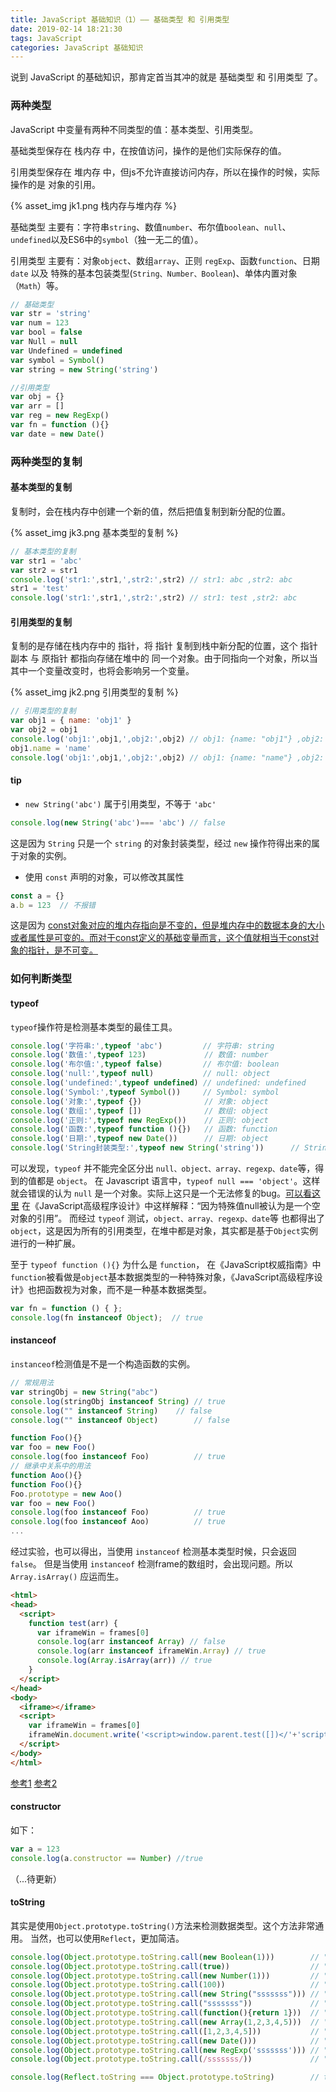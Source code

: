 ```yaml
---
title: JavaScript 基础知识（1）—— 基础类型 和 引用类型
date: 2019-02-14 18:21:30
tags: JavaScript
categories: JavaScript 基础知识
---
```

说到 JavaScript 的基础知识，那肯定首当其冲的就是 基础类型 和 引用类型 了。
<!-- more -->
### 两种类型
JavaScript 中变量有两种不同类型的值：基本类型、引用类型。

基础类型保存在 栈内存 中，在按值访问，操作的是他们实际保存的值。

引用类型保存在 堆内存 中，但js不允许直接访问内存，所以在操作的时候，实际操作的是 对象的引用。

{% asset_img jk1.png 栈内存与堆内存 %}

基础类型 主要有：字符串`string`、数值`number`、布尔值`boolean`、`null`、`undefined`以及ES6中的`symbol`（独一无二的值）。

引用类型 主要有：对象`object`、数组`array`、正则 `regExp`、函数`function`、日期`date` 以及 特殊的基本包装类型(`String、Number、Boolean`)、单体内置对象（`Math`）等。

```js
// 基础类型
var str = 'string'
var num = 123
var bool = false
var Null = null
var Undefined = undefined
var symbol = Symbol()
var string = new String('string')

//引用类型
var obj = {}
var arr = []
var reg = new RegExp()
var fn = function (){}
var date = new Date()
```

### 两种类型的复制

#### 基本类型的复制
复制时，会在栈内存中创建一个新的值，然后把值复制到新分配的位置。

{% asset_img jk3.png 基本类型的复制 %}

```js
// 基本类型的复制
var str1 = 'abc'
var str2 = str1
console.log('str1:',str1,',str2:',str2) // str1: abc ,str2: abc
str1 = 'test'
console.log('str1:',str1,',str2:',str2) // str1: test ,str2: abc
```


#### 引用类型的复制
复制的是存储在栈内存中的 指针，将 指针 复制到栈中新分配的位置，这个 指针副本 与 原指针 都指向存储在堆中的 同一个对象。由于同指向一个对象，所以当其中一个变量改变时，也将会影响另一个变量。

{% asset_img jk2.png 引用类型的复制 %}

```js
// 引用类型的复制
var obj1 = { name: 'obj1' }
var obj2 = obj1
console.log('obj1:',obj1,',obj2:',obj2) // obj1: {name: "obj1"} ,obj2: {name: "obj1"}
obj1.name = 'name'
console.log('obj1:',obj1,',obj2:',obj2) // obj1: {name: "name"} ,obj2: {name: "name"}
```

#### tip
* `new String('abc')` 属于引用类型，不等于 `'abc'`
```js
console.log(new String('abc')=== 'abc') // false
```
这是因为 `String` 只是一个 `string` 的对象封装类型，经过 `new` 操作符得出来的属于对象的实例。

* 使用 `const` 声明的对象，可以修改其属性
```js
const a = {}
a.b = 123  // 不报错
```
这是因为 [const对象对应的堆内存指向是不变的，但是堆内存中的数据本身的大小或者属性是可变的。而对于const定义的基础变量而言，这个值就相当于const对象的指针，是不可变。](https://www.cnblogs.com/heioray/p/9487093.html)

### 如何判断类型

#### typeof
`typeof`操作符是检测基本类型的最佳工具。

```js
console.log('字符串:',typeof 'abc')         // 字符串: string
console.log('数值:',typeof 123)             // 数值: number
console.log('布尔值:',typeof false)         // 布尔值: boolean
console.log('null:',typeof null)           // null: object
console.log('undefined:',typeof undefined) // undefined: undefined
console.log('Symbol:',typeof Symbol())     // Symbol: symbol
console.log('对象:',typeof {})              // 对象: object
console.log('数组:',typeof [])              // 数组: object
console.log('正则:',typeof new RegExp())    // 正则: object
console.log('函数:',typeof function (){})   // 函数: function
console.log('日期:',typeof new Date())      // 日期: object
console.log('String封装类型:',typeof new String('string'))      // String封装类型: string
```
可以发现，`typeof` 并不能完全区分出 `null、object、array、regexp、date`等，得到的值都是 `object`。
在 Javascript 语言中，`typeof null === 'object'`。这样就会错误的认为 `null` 是一个对象。实际上这只是一个无法修复的bug。[可以看这里](http://2ality.com/2013/10/typeof-null.html)
在《JavaScript高级程序设计》中这样解释：“因为特殊值null被认为是一个空对象的引用”。
而经过 `typeof` 测试，`object、array、regexp、date`等 也都得出了 `object`，这是因为所有的引用类型，在堆中都是对象，其实都是基于`Object`实例进行的一种扩展。

至于 `typeof function (){}` 为什么是 `function`， 在《JavaScript权威指南》中`function`被看做是`object`基本数据类型的一种特殊对象，《JavaScript高级程序设计》也把函数视为对象，而不是一种基本数据类型。
```js
var fn = function () { };
console.log(fn instanceof Object);  // true
```

#### instanceof
`instanceof`检测值是不是一个构造函数的实例。
```js
// 常规用法
var stringObj = new String("abc") 
console.log(stringObj instanceof String) // true
console.log("" instanceof String)    // false
console.log("" instanceof Object)        // false

function Foo(){} 
var foo = new Foo() 
console.log(foo instanceof Foo)          // true
// 继承中关系中的用法
function Aoo(){} 
function Foo(){} 
Foo.prototype = new Aoo()
var foo = new Foo() 
console.log(foo instanceof Foo)          // true 
console.log(foo instanceof Aoo)          // true
...
```
经过实验，也可以得出，当使用 `instanceof` 检测基本类型时候，只会返回`false`。
但是当使用 `instanceof` 检测frame的数组时，会出现问题。所以 `Array.isArray()` 应运而生。
```html
<html>
<head>
  <script>
    function test(arr) {
      var iframeWin = frames[0]
      console.log(arr instanceof Array) // false
      console.log(arr instanceof iframeWin.Array) // true
      console.log(Array.isArray(arr)) // true
    }
  </script>
</head>
<body>
  <iframe></iframe>
  <script>
    var iframeWin = frames[0]
    iframeWin.document.write('<script>window.parent.test([])</'+'script>')
  </script>
</body>
</html>
```
[参考1](https://www.ibm.com/developerworks/cn/web/1306_jiangjj_jsinstanceof/index.html) [参考2](http://www.cnblogs.com/xiaoheimiaoer/p/4575002.html)

#### constructor
如下：
```js
var a = 123
console.log(a.constructor == Number) //true
```
（...待更新）

#### toString
其实是使用`Object.prototype.toString()`方法来检测数据类型。这个方法非常通用。
当然，也可以使用`Reflect`，更加简洁。
```js
console.log(Object.prototype.toString.call(new Boolean(1)))        // "[object Boolean]"
console.log(Object.prototype.toString.call(true))                  // "[object Boolean]"
console.log(Object.prototype.toString.call(new Number(1)))         // "[object Number]"
console.log(Object.prototype.toString.call(100))                   // "[object Number]"
console.log(Object.prototype.toString.call(new String("sssssss"))) // "[object String]"
console.log(Object.prototype.toString.call("sssssss"))             // "[object String]"
console.log(Object.prototype.toString.call(function(){return 1}))  // "[object Function]"
console.log(Object.prototype.toString.call(new Array(1,2,3,4,5)))  // "[object Array]"
console.log(Object.prototype.toString.call([1,2,3,4,5]))           // "[object Array]"
console.log(Object.prototype.toString.call(new Date()))            // "[object Date]"
console.log(Object.prototype.toString.call(new RegExp('sssssss'))) // "[object RegExp]"
console.log(Object.prototype.toString.call(/sssssss/))             // "[object RegExp]"

console.log(Reflect.toString === Object.prototype.toString)        // true
```
